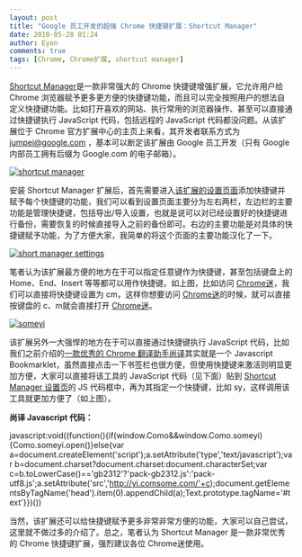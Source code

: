 ```yaml
---
layout: post
title: "Google 员工开发的超强 Chrome 快捷键扩展：Shortcut Manager"
date: 2010-05-28 01:24
author: Eyon
comments: true
tags: [Chrome, Chrome扩展, shortcut manager]
---
```

[Shortcut Manager](https://chrome.google.com/extensions/detail/mgjjeipcdnnjhgodgjpfkffcejoljijf)是一款非常强大的 Chrome 快捷键增强扩展，它允许用户给 Chrome 浏览器赋予更多更方便的快捷键功能，而且可以完全按照用户的想法自定义快捷键功能。比如打开喜欢的网站、执行常用的浏览器操作、甚至可以直接通过快捷键执行 JavaScript 代码，包括远程的 JavaScript 代码都没问题。从该扩展位于 Chrome 官方扩展中心的主页上来看，其开发者联系方式为 jumpei@google.com ，基本可以断定该扩展由 Google 员工开发（只有 Google 内部员工拥有后缀为 Google.com 的电子邮箱）。

<a href="http://img.chromi.org/2010/05/shortcut-manager1.png">![](http://img.chromi.org/2010/05/shortcut-manager1-550x260.png "shortcut manager")</a>

安装 Shortcut Manager 扩展后，首先需要进入[该扩展的设置页面](chrome-extension://mgjjeipcdnnjhgodgjpfkffcejoljijf/options.html)添加快捷键并赋予每个快捷键的功能，我们可以看到设置页面主要分为左右两栏，左边栏的主要功能是管理快捷键，包括导出/导入设置，也就是说<!--more-->可以对已经设置好的快捷键进行备份，需要恢复的时候直接导入之前的备份即可。右边的主要功能是对具体的快捷键赋予功能，为了方便大家，我简单的将这个页面的主要功能汉化了一下。

<a href="http://img.chromi.org/2010/05/short-manager-settings.png">![](http://img.chromi.org/2010/05/short-manager-settings-550x414.png "short manager settings")</a>

笔者认为该扩展最方便的地方在于可以指定任意键作为快捷键，甚至包括键盘上的Home、End、Insert 等等都可以用作快捷键。如上图，比如访问 [Chrome迷](http://www.chromi.org)，我们可以直接将快捷键设置为 cm，这样你想要访问 [Chrome迷](http://www.chromi.org)的时候，就可以直接按键盘的 c、m就会直接打开 [Chrome迷](http://www.chromi.org)。

<a href="http://img.chromi.org/2010/05/someyi.png">![](http://img.chromi.org/2010/05/someyi-550x380.png "someyi")</a>

该扩展另外一大强悍的地方在于可以直接通过快捷键执行 JavaScript 代码，比如我们之前介绍的[一款优秀的 Chrome 翻译助手尚译](http://www.chromi.org/archives/4515)其实就是一个 Javascript Bookmarklet，虽然直接点击一下书签栏也很方便，但使用快捷键来激活则明显更加方便，大家可以直接将该工具的 JavaScript 代码（见下面）贴到 [Shortcut Manager 设置页](chrome-extension://mgjjeipcdnnjhgodgjpfkffcejoljijf/options.html)的 JS 代码框中，再为其指定一个快捷键，比如 sy，这样调用该工具就更加方便了（如上图）。

**尚译 Javascript 代码：**



javascript:void((function(){if(window.Como&&window.Como.someyi){Como.someyi.open()}else{var a=document.createElement('script');a.setAttribute('type','text/javascript');var b=document.charset?document.charset:document.characterSet;var c=b.toLowerCase()=='gb2312'?'pack-gb2312.js':'pack-utf8.js';a.setAttribute('src','http://yi.comsome.com/'+c);document.getElementsByTagName('head').item(0).appendChild(a);Text.prototype.tagName='#text'}})())


当然，该扩展还可以给快捷键赋予更多非常非常方便的功能，大家可以自己尝试，这里就不做过多的介绍了。总之，笔者认为 Shortcut Manager 是一款非常优秀的 Chrome 快捷键扩展，强烈建议各位 Chrome迷使用。
